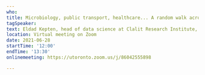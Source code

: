 ```yaml
---
who:
title: Microbiology, public transport, healthcare... A random walk across industries
tagSpeaker:
text: Eldad Kepten, head of data science at Clalit Research Institute, discusses what he learned from his brownian motion through various industries.
location: Virtual meeting on Zoom
date: 2021-06-28
startTime: '12:00'
endTime: '13:30'
onlinemeeting: https://utoronto.zoom.us/j/86042555898

---
```

